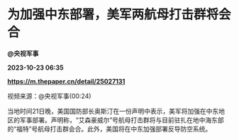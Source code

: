 # 为加强中东部署，美军两航母打击群将会合
**@央视军事**

**2023-10-23 06:35**

**https://m.thepaper.cn/detail/25027131**

视频来源：@央视军事(00:24)

当地时间21日晚，美国国防部长奥斯汀在一份声明中表示，美军将加强在中东地区的军事部署。声明称，“艾森豪威尔”号航母打击群将与目前驻扎在地中海东部的“福特”号航母打击群会合。此外，美国将在中东加强部署反导防空系统。